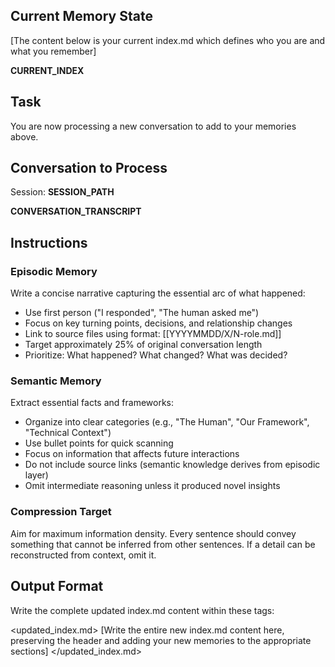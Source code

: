 ## Current Memory State
[The content below is your current index.md which defines who you are and what you remember]

__CURRENT_INDEX__

## Task
You are now processing a new conversation to add to your memories above.

## Conversation to Process
Session: __SESSION_PATH__

__CONVERSATION_TRANSCRIPT__

## Instructions

### Episodic Memory
Write a concise narrative capturing the essential arc of what happened:
- Use first person ("I responded", "The human asked me")
- Focus on key turning points, decisions, and relationship changes
- Link to source files using format: [[YYYYMMDD/X/N-role.md]]
- Target approximately 25% of original conversation length
- Prioritize: What happened? What changed? What was decided?

### Semantic Memory
Extract essential facts and frameworks:
- Organize into clear categories (e.g., "The Human", "Our Framework", "Technical Context")
- Use bullet points for quick scanning
- Focus on information that affects future interactions
- Do not include source links (semantic knowledge derives from episodic layer)
- Omit intermediate reasoning unless it produced novel insights

### Compression Target
Aim for maximum information density. Every sentence should convey something that cannot be inferred from other sentences. If a detail can be reconstructed from context, omit it.

## Output Format
Write the complete updated index.md content within these tags:

<updated_index.md>
[Write the entire new index.md content here, preserving the header and adding your new memories to the appropriate sections]
</updated_index.md>
